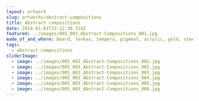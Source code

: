 ```yaml
---
layout: artwork
slug: artworks/abstract-compositions
title: Abstract compositions
date: 2014-01-01T23:12:30.314Z
featured: ../images/005_003_Abstract-Compositions_001.jpg
made_of_and_where: Board, levkas, tempera, pigment, acrylic, gold, steel. 105x25 and 80x80. Lviv.
tags:
  - abstract compositions
sliderImage:
  - image: ../images/005_003_Abstract-Compositions_001.jpg
  - image: ../images/005_003_Abstract-Compositions_002.jpg
  - image: ../images/005_003_Abstract-Compositions_003.jpg
  - image: ../images/005_003_Abstract-Compositions_004.jpg
  - image: ../images/005_003_Abstract-Compositions_005.jpg
  - image: ../images/005_003_Abstract-Compositions_006.jpg
---
```

